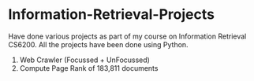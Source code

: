 Information-Retrieval-Projects
==============================
Have done various projects as part of my course on Information Retrieval CS6200. 
All the projects have been done using Python.

1. Web Crawler (Focussed + UnFocussed)
2. Compute Page Rank of 183,811 documents
